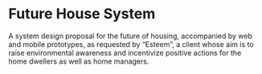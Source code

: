 # Future House System

A system design proposal for the future of housing, accompanied by web and mobile prototypes, as requested by “Esteem”, a client whose aim is to raise environmental awareness and incentivize positive actions for the home dwellers as well as home managers.
